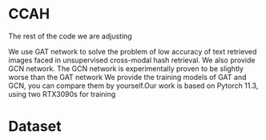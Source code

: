 # CCAH
The rest of the code we are adjusting

We use GAT network to solve the problem of low accuracy of text retrieved images faced in unsupervised cross-modal hash retrieval. We also provide GCN network. The GCN network is experimentally proven to be slightly worse than the GAT network
We provide the training models of GAT and GCN, you can compare them by yourself.Our work is based on Pytorch 11.3, using two RTX3090s for training


# Dataset

